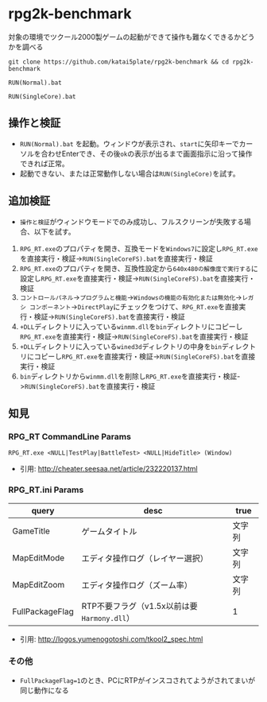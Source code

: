 # rpg2k-benchmark
対象の環境でツクール2000製ゲームの起動ができて操作も難なくできるかどうかを調べる

```
git clone https://github.com/katai5plate/rpg2k-benchmark && cd rpg2k-benchmark
```
```
RUN(Normal).bat
```
```
RUN(SingleCore).bat
```

## 操作と検証
- `RUN(Normal).bat` を起動。ウィンドウが表示され、`start`に矢印キーでカーソルを合わせEnterでき、その後`ok`の表示が出るまで画面指示に沿って操作できれば正常。
- 起動できない、または正常動作しない場合は`RUN(SingleCore)`を試す。

## 追加検証
- `操作と検証`がウィンドウモードでのみ成功し、フルスクリーンが失敗する場合、以下を試す。
1. `RPG_RT.exe`のプロパティを開き、互換モードを`Windows7`に設定し`RPG_RT.exe`を直接実行・検証->`RUN(SingleCoreFS).bat`を直接実行・検証
2. `RPG_RT.exe`のプロパティを開き、互換性設定から`640x480の解像度で実行する`に設定し`RPG_RT.exe`を直接実行・検証->`RUN(SingleCoreFS).bat`を直接実行・検証
3. `コントロールパネル`->`プログラムと機能`->`Windowsの機能の有効化または無効化`->`レガシ コンポーネント`->`DirectPlay`にチェックをつけて、`RPG_RT.exe`を直接実行・検証->`RUN(SingleCoreFS).bat`を直接実行・検証
4. `+DLL`ディレクトリに入っている`winmm.dll`を`bin`ディレクトリにコピーし`RPG_RT.exe`を直接実行・検証->`RUN(SingleCoreFS).bat`を直接実行・検証
5. `+DLL`ディレクトリに入っている`wined3d`ディレクトリの中身を`bin`ディレクトリにコピーし`RPG_RT.exe`を直接実行・検証->`RUN(SingleCoreFS).bat`を直接実行・検証
6. `bin`ディレクトリから`winmm.dll`を削除し`RPG_RT.exe`を直接実行・検証->`RUN(SingleCoreFS).bat`を直接実行・検証

## 知見
### RPG_RT CommandLine Params
```
RPG_RT.exe <NULL|TestPlay|BattleTest> <NULL|HideTitle> (Window)
```
- 引用: http://cheater.seesaa.net/article/232220137.html

### RPG_RT.ini Params
|query|desc|true|
|-|-|-|
|GameTitle|ゲームタイトル|文字列|
|MapEditMode|エディタ操作ログ（レイヤー選択）|文字列|
|MapEditZoom|エディタ操作ログ（ズーム率）|文字列|
|FullPackageFlag|RTP不要フラグ（v1.5x以前は要`Harmony.dll`）|1|

- 引用: http://logos.yumenogotoshi.com/tkool2_spec.html

### その他
- `FullPackageFlag=1`のとき、PCにRTPがインスコされてようがされてまいが同じ動作になる
